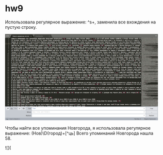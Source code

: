 # hw9

Использовала регулярное выражение: \^s+, заменила все вхождения на пустую строку. 

![](https://raw.githubusercontent.com/VeraBuntman/hw9/master/Снимок%20экрана%202018-06-01%20в%2023.15.36.png)

Чтобы найти все упоминания Новгорода, я использовала регулярное выражение: (Нов)\D(город)+[^ць]
Всего упоминаний Новгорода нашла 58. 

![](
